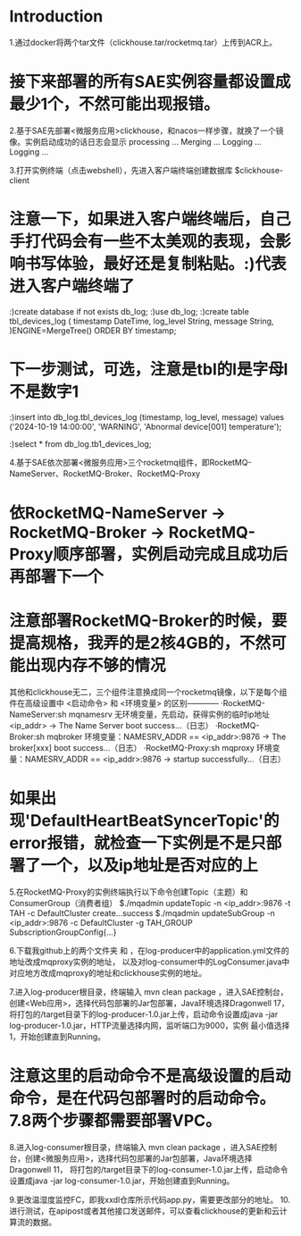 # Introduction

1.通过docker将两个tar文件（clickhouse.tar/rocketmq.tar）上传到ACR上。

# 接下来部署的所有SAE实例容量都设置成最少1个，不然可能出现报错。

2.基于SAE先部署<微服务应用>clickhouse，和nacos一样步骤，就换了一个镜像。实例启动成功的话日志会显示
  processing ...
  Merging ...
  Logging ...
  Logging ...
  
3.打开实例终端（点击webshell），先进入客户端终端创建数据库
  $clickhouse-client
  
# 注意一下，如果进入客户端终端后，自己手打代码会有一些不太美观的表现，会影响书写体验，最好还是复制粘贴。:)代表进入客户端终端了

  :)create database if not exists db_log;
  :)use db_log;
  :)create table tbl_devices_log (
    timestamp DateTime, 
    log_level String, 
    message String, 
  )ENGINE=MergeTree()
  ORDER BY timestamp;

# 下一步测试，可选，注意是tbl的l是字母l不是数字1
  :)insert into db_log.tbl_devices_log (timestamp, log_level, message) values
  ('2024-10-19 14:00:00', 'WARNING', 'Abnormal device[001] temperature');

  :)select * from db_log.tb1_devices_log;

4.基于SAE依次部署<微服务应用>三个rocketmq组件，即RocketMQ-NameServer、RocketMQ-Broker、RocketMQ-Proxy
  
# 依RocketMQ-NameServer -> RocketMQ-Broker -> RocketMQ-Proxy顺序部署，实例启动完成且成功后再部署下一个
# 注意部署RocketMQ-Broker的时候，要提高规格，我弄的是2核4GB的，不然可能出现内存不够的情况

其他和clickhouse无二，三个组件注意换成同一个rocketmq镜像，以下是每个组件在高级设置中 <启动命令> 和 <环境变量> 的区别————
  ·RocketMQ-NameServer:sh mqnamesrv 无环境变量，先启动，获得实例的临时ip地址 <ip_addr>
    -> The Name Server boot success...（日志）
  ·RocketMQ-Broker:sh mqbroker 环境变量：NAMESRV_ADDR == <ip_addr>:9876
    -> The broker[xxx] boot success...（日志）
  ·RocketMQ-Proxy:sh mqproxy 环境变量：NAMESRV_ADDR == <ip_addr>:9876
    -> <xxx> startup successfully...（日志）

# 如果出现'DefaultHeartBeatSyncerTopic'的error报错，就检查一下实例是不是只部署了一个，以及ip地址是否对应的上

5.在RocketMQ-Proxy的实例终端执行以下命令创建Topic（主题）和ConsumerGroup（消费者组）
  $./mqadmin updateTopic -n <ip_addr>:9876 -t TAH -c DefaultCluster
    create...success
  $./mqadmin updateSubGroup -n <ip_addr>:9876 -c DefaultCluster -g TAH_GROUP
    SubscriptionGroupConfig{...}

6.下载我github上的两个文件夹 <log-producer> 和 <log-consumer> ，在log-producer中的application.yml文件的地址改成mqproxy实例的地址，
  以及对log-consumer中的LogConsumer.java中对应地方改成mqproxy的地址和clickhouse实例的地址。

7.进入log-producer根目录，终端输入 mvn clean package ，进入SAE控制台，创建<Web应用>，选择代码包部署的Jar包部署，Java环境选择Dragonwell 17，
  将打包的/target目录下的log-producer-1.0.jar上传，启动命令设置成java -jar log-producer-1.0.jar，HTTP流量选择内网，监听端口为9000，实例
  最小值选择1，开始创建直到Running。

# 注意这里的启动命令不是高级设置的启动命令，是在代码包部署时的启动命令。7.8两个步骤都需要部署VPC。

8.进入log-consumer根目录，终端输入 mvn clean package ，进入SAE控制台，创建<微服务应用>，选择代码包部署的Jar包部署，Java环境选择Dragonwell 11，
  将打包的/target目录下的log-consumer-1.0.jar上传，启动命令设置成java -jar log-consumer-1.0.jar，开始创建直到Running。

9.更改温湿度监控FC，即我xxdl仓库所示代码app.py，需要更改部分的地址。
10.进行测试，在apipost或者其他接口发送邮件，可以查看clickhouse的更新和云计算流的数据。
  
